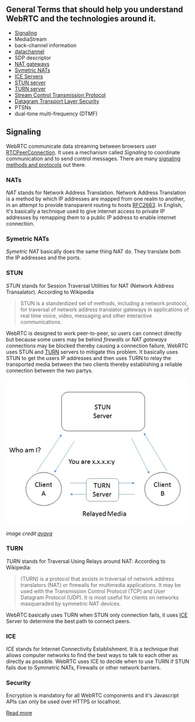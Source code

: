 ## General Terms that should help you understand WebRTC and the technologies around it.

+ [Signaling](#Signaling)
+ MediaStream
+ back-channel information
+ [datachannel](https://developer.mozilla.org/en-US/docs/Web/Events/datachannel)
+ SDP descriptor
+ [NAT gateways](#NATs)
+ [Symetric NATs](#Symetric-NATs)
+ [ICE Servers](#ICE)
+ [STUN server](#STUN)
+ [TURN server](#TURN)
+ [Stream Control Transmission Protocol](https://developer.mozilla.org/en-US/docs/Glossary/SCTP)
+ [Datagram Transport Layer Security](https://developer.mozilla.org/en-US/docs/Glossary/DTLS)
+ PTSNs
+ dual-tone multi-frequency (DTMF)


## Signaling

WebRTC communicate data streaming between browsers user [RTCPeerConnection](https://developer.mozilla.org/en-US/docs/Web/API/RTCPeerConnection). It uses a mechanism called _Signaling_ to coordinate communication and to send control messages. There are many [signaling methods and protocols](https://github.com/muaz-khan/WebRTC-Experiment/blob/master/Signaling.md) out there.

### NATs
*NAT* stands for Network Address Translation. Network Address Translation is a method by which IP addresses are mapped from one realm to another, in an attempt to provide transparent routing to hosts [RFC2663](https://tools.ietf.org/html/rfc2663). In English, it's basically a technique used to give internet access to private IP addresses by remapping them to a public IP address to enable internet connection.

### Symetric NATs
*Symetric NAT* basically does the same thing NAT do. They translate both the IP addresses and the ports.

### STUN
*STUN* stands for Session Traversal Utilities for NAT (Network Address Transalator). According to Wikipedia
> STUN is a standerdized set of methods, including a network protocol, for traversal of network address translator gateways in applications of real time voice, video, messaging and other interactive communications.

WebRTC is designed to work peer-to-peer, so users can connect directly but because some users may be behind _firewalls_ or _NAT gateways_ connections may be blocked thereby causing a connection failure, WebRTC uses STUN and [TURN](#TURN) servers to mitigate this problem. It basically uses STUN to get the users IP addresses and then uses TURN to relay the transported media between the two clients thereby establishing a reliable connection between the two partys.

![TURN_and_STUN](turn1.jpg)

_image credit [avaya](https://www.avaya.com/blogs/archives/2014/08/understanding-webrtc-media-connections-ice-stun-and-turn.html)_

### TURN
*TURN* stands for Traversal Using Relays around NAT:
According to Wikipedia:
>(TURN) is a protocol that assists in traversal of network address translators (NAT) or firewalls for multimedia applications. It may be used with the Transmission Control Protocol (TCP) and User Datagram Protocol (UDP). It is most useful for clients on networks masqueraded by symmetric NAT devices.

WebRTC basically uses TURN when STUN only connection fails, it uses [ICE](https://en.wikipedia.org/wiki/Interactive_Connectivity_Establishment) Server to determine the best path to connect peers.


### ICE
*ICE* stands for Internet Connectivity Establishment. It is a technique that allows computer networks to find the best ways to talk to each other as directly as possible. WebRTC uses ICE to decide when to use TURN if STUN fails due to Symmetric NATs, Firewalls or other network barriers.

### Security

Encryption is mandatory for all WebRTC components and it's Javascript APIs can only be used over HTTPS or localhost.

[Read more](https://developer.mozilla.org/en-US/docs/Web/Security)